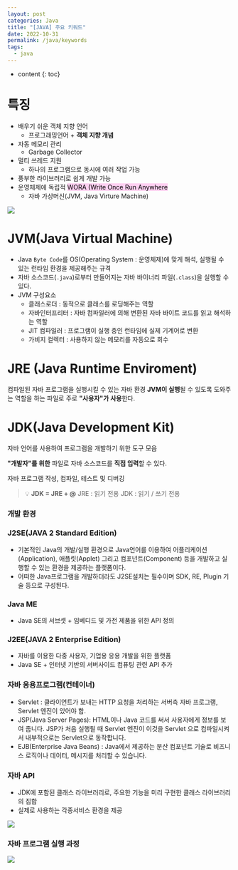 ```yaml
---
layout: post
categories: Java
title: "[JAVA] 주요 키워드"
date: 2022-10-31
permalink: /java/keywords
tags:
  - java
---
```

* content
{: toc}

<!--more-->


# 특징
- 배우기 쉬운 객체 지향 언어
    - 프로그래밍언어 + **객체 지향 개념**
- 자동 메모리 관리
	- Garbage Collector
- 멀티 쓰레드 지원
	- 하나의 프로그램으로 동시에 여러 작업 가능
- 풍부한 라이브러리로 쉽게 개발 가능
- 운영체제에 독립적 <mark style="background: #FFB8EBA6;">WORA (Write Once Run Anywhere</mark>
	- 자바 가상머신(JVM, Java Virture Machine)


![](https://i.imgur.com/AKXRSjs.png)


# JVM(Java Virtual Machine)

- Java `Byte Code`를 OS(Operating System : 운영체제)에 맞게 해석, 실행될 수 있는 런타임 환경을 제공해주는 규격
- 자바 소스코드(`.java`)로부터 만들어지는 자바 바이너리 파일(`.class`)을 실행할 수 있다.
- JVM 구성요소
    - 클래스로더 : 동적으로 클래스를 로딩해주는 역할
    - 자바인터프리터 : 자바 컴파일러에 의해 변환된 자바 바이트 코드를 읽고 해석하는 역할
    - JIT 컴파일러 : 프로그램이 실행 중인 런타임에 실제 기계어로 변환
    - 가비지 컬렉터 : 사용하지 않는 메모리를 자동으로 회수

# JRE **(Java Runtime Enviroment)**

컴파일된 자바 프로그램을 실행시킬 수 있는 자바 환경 **JVM이 실행**될 수 있도록 도와주는 역할을 하는 파일로 주로 **"사용자"가 사용**한다.

# JDK(Java Development Kit)

자바 언어를 사용하여 프로그램을 개발하기 위한 도구 모음

**"개발자"를 위한** 파일로 자바 소스코드를 **직접 입력**할 수 있다.

자바 프로그램 작성, 컴파일, 테스트 및 디버깅

>  💡 **JDK = JRE + @** 
> JRE : 읽기 전용
> JDK : 읽기 / 쓰기 전용


### 개발 환경

### J2SE(JAVA 2 Standard Edition)

- 기본적인 Java의 개발/실행 환경으로 Java언어를 이용하여 어플리케이션(Application), 애플릿(Applet) 그리고 컴포넌트(Component) 등을 개발하고 실행할 수 있는 환경을 제공하는 플랫폼이다.
- 어떠한 Java프로그램을 개발하더라도 J2SE설치는 필수이며 SDK, RE, Plugin 기술 등으로 구성된다.

### Java ME

- Java SE의 서브셋 + 임베디드 및 가전 제품을 위한 API 정의

### J2EE(JAVA 2 Enterprise Edition)

- 자바를 이용한 다중 사용자, 기업용 응용 개발을 위한 플랫폼
- Java SE + 인터넷 기반의 서버사이드 컴퓨팅 관련 API 추가

### 자바 응용프로그램(컨테이너)

- Servlet : 클라이언트가 보내는 HTTP 요청을 처리하는 서버측 자바 프로그램, Servlet 엔진이 있어야 함.
- JSP(Java Server Pages): HTML이나 Java 코드를 써서 사용자에게 정보를 보여 줍니다. JSP가 처음 실행될 때 Servlet 엔진이 이것을 Servlet 으로 컴파일시켜서 내부적으로는 Servlet으로 동작합니다.
- EJB(Enterprise Java Beans) : Java에서 제공하는 분산 컴포넌트 기술로 비즈니스 로직이나 데이터, 메시지를 처리할 수 있습니다.

### 자바 API

- JDK에 포함된 클래스 라이브러리로, 주요한 기능을 미리 구현한 클래스 라이브러리의 집합
- 실제로 사용하는 각종서비스 환경을 제공

![](https://i.imgur.com/5m49HYH.png)


### 자바 프로그램 실행 과정

![](https://i.imgur.com/Zu6hyGf.png)
